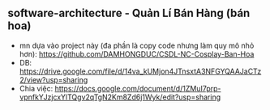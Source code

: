 ## software-architecture - Quản Lí Bán Hàng (bán hoa)
- mn dựa vào project này (đa phần là copy code nhưng làm quy mô nhỏ hơn): https://github.com/DAMHONGDUC/CSDL-NC-Cosplay-Ban-Hoa
- DB: https://drive.google.com/file/d/14va_kUMjon4JTnsxtA3NFGYQAAJaCTz2/view?usp=sharing
- Chia việc: https://docs.google.com/document/d/1ZMuI7prp-vpnfkYJzjcxYlTQgv2qTgN2Km8Zd6j1Wyk/edit?usp=sharing
